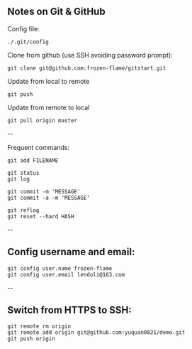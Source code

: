 
Notes on Git & GitHub
----

Config file: 

    ./.git/config

Clone from github (use SSH avoiding password prompt):

    git clone git@github.com:frozen-flame/gitstart.git

Update from local to remote

    git push

Update from remote to local

    git pull origin master

--

Frequent commands:

    git add FILENAME

    git status
    git log

    git commit -m 'MESSAGE'
    git commit -a -m 'MESSAGE'

    git reflog
    git reset --hard HASH

--

## Config username and email:

    git config user.name frozen-flame
    git config user.email lendoli@163.com

--

## Switch from HTTPS to SSH:

    git remote rm origin
    git remote add origin git@github.com:yuquan0821/demo.git
    git push origin 


